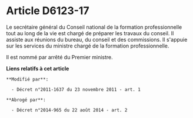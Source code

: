 # Article D6123-17

Le secrétaire général du Conseil national de la formation professionnelle tout au long de la vie est chargé de préparer les
travaux du conseil. Il assiste aux réunions du bureau, du conseil et des commissions. Il s'appuie sur les services du
ministre chargé de la formation professionnelle.

Il est nommé par arrêté du Premier ministre.

**Liens relatifs à cet article**

	**Modifié par**:

	  - Décret n°2011-1637 du 23 novembre 2011 - art. 1

	**Abrogé par**:

	  - Décret n°2014-965 du 22 août 2014 - art. 2
